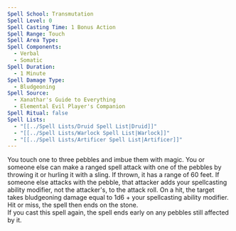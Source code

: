 ```yaml
---
Spell School: Transmutation
Spell Level: 0
Spell Casting Time: 1 Bonus Action
Spell Range: Touch
Spell Area Type: 
Spell Components:
  - Verbal
  - Somatic
Spell Duration:
  - 1 Minute
Spell Damage Type:
  - Bludgeoning
Spell Source:
  - Xanathar's Guide to Everything
  - Elemental Evil Player's Companion
Spell Ritual: false
Spell Lists:
  - "[[../Spell Lists/Druid Spell List|Druid]]"
  - "[[../Spell Lists/Warlock Spell List|Warlock]]"
  - "[[../Spell Lists/Artificer Spell List|Artificer]]"
---
```


You touch one to three pebbles and imbue them with magic. You or someone else can make a ranged spell attack with one of the pebbles by throwing it or hurling it with a sling. If thrown, it has a range of 60 feet. If someone else attacks with the pebble, that attacker adds your spellcasting ability modifier, not the attacker's, to the attack roll. On a hit, the target takes bludgeoning damage equal to 1d6 + your spellcasting ability modifier. Hit or miss, the spell then ends on the stone.  
If you cast this spell again, the spell ends early on any pebbles still affected by it.
